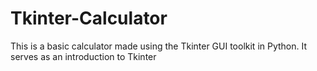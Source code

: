 # Tkinter-Calculator
This is a basic calculator made using the Tkinter GUI toolkit in Python. It serves as an introduction to Tkinter
